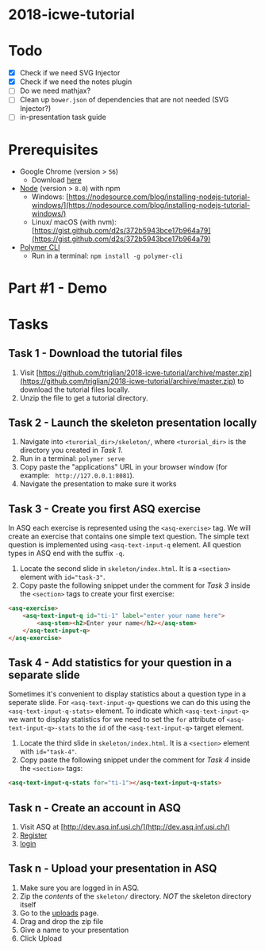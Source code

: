 # 2018-icwe-tutorial

# Todo

- [x] Check if we need SVG Injector
- [x] Check if we need the notes plugin
- [ ] Do we need mathjax?
- [ ] Clean up `bower.json` of dependencies that are not needed (SVG Injector?)
- [ ] in-presentation task guide

# Prerequisites

* Google Chrome (version > `56`)
    - Download [here](https://www.google.com/chrome/)
* [Node](https://nodejs.org/en/) (version > `8.0`) with npm
    - Windows: [https://nodesource.com/blog/installing-nodejs-tutorial-windows/](https://nodesource.com/blog/installing-nodejs-tutorial-windows/)
    - Linux/ macOS (with nvm): [https://gist.github.com/d2s/372b5943bce17b964a79](https://gist.github.com/d2s/372b5943bce17b964a79)
* [Polymer CLI](https://www.polymer-project.org/1.0/docs/tools/polymer-cli)
    - Run in a terminal:  `npm install -g polymer-cli`

# Part #1 - Demo

# Tasks

## Task 1 - Download the tutorial files

1. Visit [https://github.com/triglian/2018-icwe-tutorial/archive/master.zip](https://github.com/triglian/2018-icwe-tutorial/archive/master.zip) to download the tutorial files locally.
1. Unzip the file to get a tutorial directory.

## Task 2 - Launch the skeleton presentation locally

1. Navigate into `<turorial_dir>/skeleton/`, where `<turorial_dir>` is the directory you created in _Task 1_.
1.  Run in a terminal:  `polymer serve`
1.  Copy paste the "applications" URL in your browser window (for example: ` http://127.0.0.1:8081`).
1. Navigate the presentation to make sure it works

## Task 3 - Create you first ASQ exercise

In ASQ each exercise is represented using the `<asq-exercise>` tag. We will create an exercise that contains one simple text question. The simple text question is implemented using `<asq-text-input-q` element. All question types in ASQ end with the suffix `-q`.

1. Locate the second slide in `skeleton/index.html`. It is a `<section>` element with `id="task-3"`.
1. Copy paste the following snippet under the comment for _Task 3_  inside the `<section>` tags to create your first exercise:
```html
<asq-exercise>
    <asq-text-input-q id="ti-1" label="enter your name here">
        <asq-stem><h2>Enter your name</h2></asq-stem>
    </asq-text-input-q>
</asq-exercise>
```

## Task 4 - Add statistics for your question in a separate slide

Sometimes it's convenient to display statistics about a question type in a seperate slide. For `<asq-text-input-q>` questions we can do this using the `<asq-text-input-q-stats>` element. To indicate which `<asq-text-input-q>` we want to display statistics for we need to set the `for` attribute of `<asq-text-input-q>-stats` to the `id` of the `<asq-text-input-q>` target element.

1. Locate the third slide in `skeleton/index.html`. It is a `<section>` element with `id="task-4"`.
1. Copy paste the following snippet under the comment for _Task 4_  inside the `<section>` tags:
```html
<asq-text-input-q-stats for="ti-1"></asq-text-input-q-stats>
```


## Task n - Create an account in ASQ

1. Visit ASQ at [http://dev.asq.inf.usi.ch/](http://dev.asq.inf.usi.ch/)
1. [Register](https://dev.asq.inf.usi.ch/signup)
1.  [login](https://dev.asq.inf.usi.ch/login)

## Task n - Upload your presentation in ASQ

1. Make sure you are logged in in ASQ. 
1. Zip the _contents_ of the `skeleton/` directory. _NOT_ the skeleton directory itself
1. Go to the [uploads](https://dev.asq.inf.usi.ch/upload/) page.
1. Drag and drop the zip file
1. Give a name to your presentation
1. Click Upload

